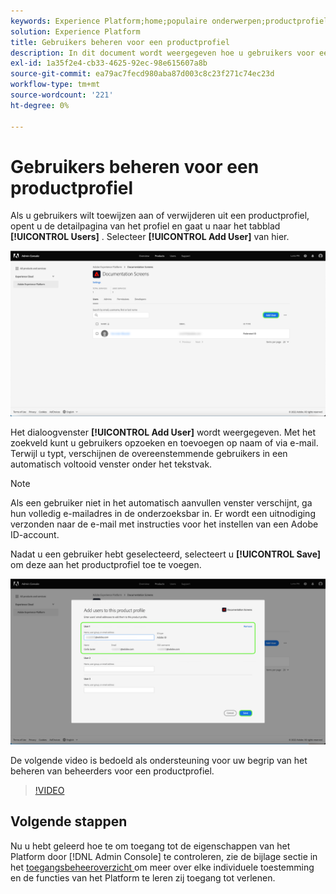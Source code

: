 ```yaml
---
keywords: Experience Platform;home;populaire onderwerpen;productprofiel
solution: Experience Platform
title: Gebruikers beheren voor een productprofiel
description: In dit document wordt weergegeven hoe u gebruikers voor een productprofiel in de gebruikersinterface voor Adobe Experience Platform kunt beheren.
exl-id: 1a35f2e4-cb33-4625-92ec-98e615607a8b
source-git-commit: ea79ac7fecd980aba87d003c8c23f271c74ec23d
workflow-type: tm+mt
source-wordcount: '221'
ht-degree: 0%

---
```


# Gebruikers beheren voor een productprofiel

Als u gebruikers wilt toewijzen aan of verwijderen uit een productprofiel, opent u de detailpagina van het profiel en gaat u naar het tabblad **[!UICONTROL Users]** . Selecteer **[!UICONTROL Add User]** van hier.

![ de de detailpagina van het productprofiel die de gebruikers toont in [!UICONTROL Users] worden vermeld tabel.](../images/add-user.png)

Het dialoogvenster **[!UICONTROL Add User]** wordt weergegeven. Met het zoekveld kunt u gebruikers opzoeken en toevoegen op naam of via e-mail. Terwijl u typt, verschijnen de overeenstemmende gebruikers in een automatisch voltooid venster onder het tekstvak.

>[!NOTE]
>
>Als een gebruiker niet in het automatisch aanvullen venster verschijnt, ga hun volledig e-mailadres in de onderzoeksbar in. Er wordt een uitnodiging verzonden naar de e-mail met instructies voor het instellen van een Adobe ID-account.

Nadat u een gebruiker hebt geselecteerd, selecteert u **[!UICONTROL Save]** om deze aan het productprofiel toe te voegen.

![ voeg gebruikers aan de pagina van het productprofiel toe die gebruikersdetails benadrukt.](../images/save-user.png)

De volgende video is bedoeld als ondersteuning voor uw begrip van het beheren van beheerders voor een productprofiel.

>[!VIDEO](https://video.tv.adobe.com/v/333860/?learn=on)

## Volgende stappen

Nu u hebt geleerd hoe te om toegang tot de eigenschappen van het Platform door [!DNL Admin Console] te controleren, zie de bijlage sectie in het [ toegangsbeheeroverzicht ](../home.md) om meer over elke individuele toestemming en de functies van het Platform te leren zij toegang tot verlenen.
